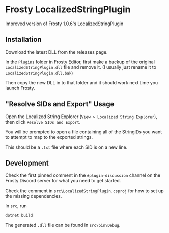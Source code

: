 # Frosty LocalizedStringPlugin
Improved version of Frosty 1.0.6's LocalizedStringPlugin

## Installation

Download the latest DLL from the releases page.

In the `Plugins` folder in Frosty Editor, first make a backup of the original `LocalizedStringPlugin.dll` file and remove it. (I usually just rename it to `LocalizedStringPlugin.dll.bak`)

Then copy the new DLL in to that folder and it should work next time you launch Frosty.

## "Resolve SIDs and Export" Usage

Open the Localized String Explorer (`View > Localized String Explorer`), then click `Resolve SIDs and Export`.

You will be prompted to open a file containing all of the StringIDs you want to attempt to map to the exported strings.

This should be a `.txt` file where each SID is on a new line.

## Development

Check the first pinned comment in the `#plugin-discussion` channel on the Frosty Discord server for what you need to get started.

Check the comment in `src\LocalizedStringPlugin.csproj` for how to set up the missing dependencies.

In `src`, run

```sh
dotnet build
```

The generated `.dll` file can be found in `src\bin\Debug`.
